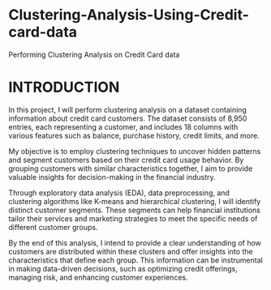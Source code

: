 # Clustering-Analysis-Using-Credit-card-data
Performing Clustering Analysis on Credit Card data


# INTRODUCTION


In this project, I will perform clustering analysis on a dataset containing information about credit card customers. The dataset consists of 8,950 entries, each representing a customer, and includes 18 columns with various features such as balance, purchase history, credit limits, and more.

My objective is to employ clustering techniques to uncover hidden patterns and segment customers based on their credit card usage behavior. By grouping customers with similar characteristics together, I aim to provide valuable insights for decision-making in the financial industry.

Through exploratory data analysis (EDA), data preprocessing, and clustering algorithms like K-means and hierarchical clustering, I will identify distinct customer segments. These segments can help financial institutions tailor their services and marketing strategies to meet the specific needs of different customer groups.

By the end of this analysis, I intend to provide a clear understanding of how customers are distributed within these clusters and offer insights into the characteristics that define each group. This information can be instrumental in making data-driven decisions, such as optimizing credit offerings, managing risk, and enhancing customer experiences.

